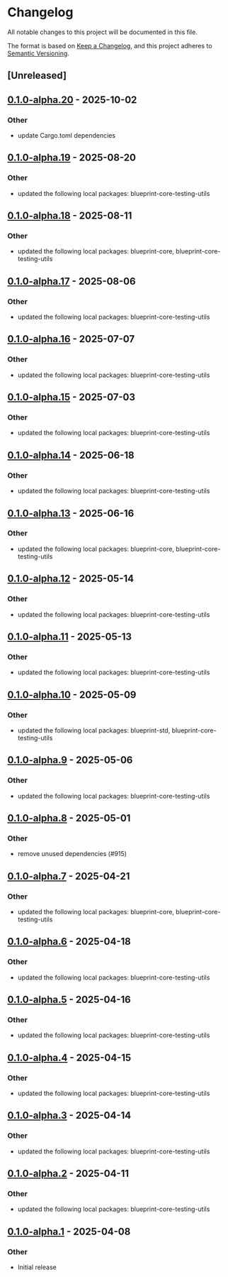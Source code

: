# Changelog

All notable changes to this project will be documented in this file.

The format is based on [Keep a Changelog](https://keepachangelog.com/en/1.0.0/),
and this project adheres to [Semantic Versioning](https://semver.org/spec/v2.0.0.html).

## [Unreleased]

## [0.1.0-alpha.20](https://github.com/tangle-network/blueprint/compare/blueprint-anvil-testing-utils-v0.1.0-alpha.19...blueprint-anvil-testing-utils-v0.1.0-alpha.20) - 2025-10-02

### Other

- update Cargo.toml dependencies

## [0.1.0-alpha.19](https://github.com/tangle-network/blueprint/compare/blueprint-anvil-testing-utils-v0.1.0-alpha.18...blueprint-anvil-testing-utils-v0.1.0-alpha.19) - 2025-08-20

### Other

- updated the following local packages: blueprint-core-testing-utils

## [0.1.0-alpha.18](https://github.com/tangle-network/blueprint/compare/blueprint-anvil-testing-utils-v0.1.0-alpha.17...blueprint-anvil-testing-utils-v0.1.0-alpha.18) - 2025-08-11

### Other

- updated the following local packages: blueprint-core, blueprint-core-testing-utils

## [0.1.0-alpha.17](https://github.com/tangle-network/blueprint/compare/blueprint-anvil-testing-utils-v0.1.0-alpha.16...blueprint-anvil-testing-utils-v0.1.0-alpha.17) - 2025-08-06

### Other

- updated the following local packages: blueprint-core-testing-utils

## [0.1.0-alpha.16](https://github.com/tangle-network/blueprint/compare/blueprint-anvil-testing-utils-v0.1.0-alpha.15...blueprint-anvil-testing-utils-v0.1.0-alpha.16) - 2025-07-07

### Other

- updated the following local packages: blueprint-core-testing-utils

## [0.1.0-alpha.15](https://github.com/tangle-network/blueprint/compare/blueprint-anvil-testing-utils-v0.1.0-alpha.14...blueprint-anvil-testing-utils-v0.1.0-alpha.15) - 2025-07-03

### Other

- updated the following local packages: blueprint-core-testing-utils

## [0.1.0-alpha.14](https://github.com/tangle-network/blueprint/compare/blueprint-anvil-testing-utils-v0.1.0-alpha.13...blueprint-anvil-testing-utils-v0.1.0-alpha.14) - 2025-06-18

### Other

- updated the following local packages: blueprint-core-testing-utils

## [0.1.0-alpha.13](https://github.com/tangle-network/blueprint/compare/blueprint-anvil-testing-utils-v0.1.0-alpha.12...blueprint-anvil-testing-utils-v0.1.0-alpha.13) - 2025-06-16

### Other

- updated the following local packages: blueprint-core, blueprint-core-testing-utils

## [0.1.0-alpha.12](https://github.com/tangle-network/blueprint/compare/blueprint-anvil-testing-utils-v0.1.0-alpha.11...blueprint-anvil-testing-utils-v0.1.0-alpha.12) - 2025-05-14

### Other

- updated the following local packages: blueprint-core-testing-utils

## [0.1.0-alpha.11](https://github.com/tangle-network/blueprint/compare/blueprint-anvil-testing-utils-v0.1.0-alpha.10...blueprint-anvil-testing-utils-v0.1.0-alpha.11) - 2025-05-13

### Other

- updated the following local packages: blueprint-core-testing-utils

## [0.1.0-alpha.10](https://github.com/tangle-network/blueprint/compare/blueprint-anvil-testing-utils-v0.1.0-alpha.9...blueprint-anvil-testing-utils-v0.1.0-alpha.10) - 2025-05-09

### Other

- updated the following local packages: blueprint-std, blueprint-core-testing-utils

## [0.1.0-alpha.9](https://github.com/tangle-network/blueprint/compare/blueprint-anvil-testing-utils-v0.1.0-alpha.8...blueprint-anvil-testing-utils-v0.1.0-alpha.9) - 2025-05-06

### Other

- updated the following local packages: blueprint-core-testing-utils

## [0.1.0-alpha.8](https://github.com/tangle-network/blueprint/compare/blueprint-anvil-testing-utils-v0.1.0-alpha.7...blueprint-anvil-testing-utils-v0.1.0-alpha.8) - 2025-05-01

### Other

- remove unused dependencies (#915)

## [0.1.0-alpha.7](https://github.com/tangle-network/blueprint/compare/blueprint-anvil-testing-utils-v0.1.0-alpha.6...blueprint-anvil-testing-utils-v0.1.0-alpha.7) - 2025-04-21

### Other

- updated the following local packages: blueprint-core, blueprint-core-testing-utils

## [0.1.0-alpha.6](https://github.com/tangle-network/blueprint/compare/blueprint-anvil-testing-utils-v0.1.0-alpha.5...blueprint-anvil-testing-utils-v0.1.0-alpha.6) - 2025-04-18

### Other

- updated the following local packages: blueprint-core-testing-utils

## [0.1.0-alpha.5](https://github.com/tangle-network/blueprint/compare/blueprint-anvil-testing-utils-v0.1.0-alpha.4...blueprint-anvil-testing-utils-v0.1.0-alpha.5) - 2025-04-16

### Other

- updated the following local packages: blueprint-core-testing-utils

## [0.1.0-alpha.4](https://github.com/tangle-network/blueprint/compare/blueprint-anvil-testing-utils-v0.1.0-alpha.3...blueprint-anvil-testing-utils-v0.1.0-alpha.4) - 2025-04-15

### Other

- updated the following local packages: blueprint-core-testing-utils

## [0.1.0-alpha.3](https://github.com/tangle-network/blueprint/compare/blueprint-anvil-testing-utils-v0.1.0-alpha.2...blueprint-anvil-testing-utils-v0.1.0-alpha.3) - 2025-04-14

### Other

- updated the following local packages: blueprint-core-testing-utils

## [0.1.0-alpha.2](https://github.com/tangle-network/blueprint/compare/blueprint-anvil-testing-utils-v0.1.0-alpha.1...blueprint-anvil-testing-utils-v0.1.0-alpha.2) - 2025-04-11

### Other

- updated the following local packages: blueprint-core-testing-utils

## [0.1.0-alpha.1](https://github.com/tangle-network/blueprint/releases/tag/blueprint-anvil-testing-utils-v0.1.0-alpha.1) - 2025-04-08

### Other

- Initial release

